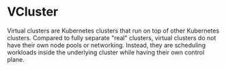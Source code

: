 # VCluster


Virtual clusters are Kubernetes clusters that run on top of other Kubernetes clusters. Compared to fully separate "real" clusters, virtual clusters do not have their own node pools or networking. Instead, they are scheduling workloads inside the underlying cluster while having their own control plane.
